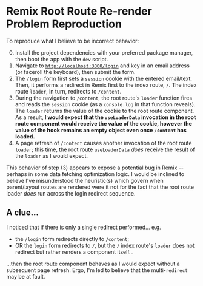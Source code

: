 # Remix Root Route Re-render Problem Reproduction

To reproduce what I believe to be incorrect behavior:

0. Install the project dependencies with your preferred package manager, then boot the app with the `dev` script.
1. Navigate to [`http://localhost:3000/login`](http://localhost:3000/login) and key in an email address (or faceroll the keyboard), then submit the form.
2. The `/login` form first sets a `session` cookie with the entered email/text.  Then, it performs a redirect in Remix first to the index route, `/`.  The index route `loader`, in turn, redirects to `/content`.
3. During the navigation to `/content`, the root route's `loader` function fires and reads the `session` cookie (as a `console.log` in that function reveals).  The `loader` returns the value of the cookie to the root route component.  As a result, **I would expect that the `useLoaderData` invocation in the root route component would receive the value of the cookie, however the value of the hook remains an empty object even once `/content` has loaded.**
4. A page refresh of `/content` causes another invocation of the root route `loader`; this time, the root route `useLoaderData` *does* receive the result of the `loader` as I would expect.

This behavior of step (3) appears to expose a potential bug in Remix -- perhaps in some data fetching optimization logic.  I would be inclined to believe I've misunderstood the heuristic(s) which govern when parent/layout routes are rendered were it not for the fact that the root route loader *does* run across the login redirect sequence.

## A clue...

I noticed that if there is only a single redirect performed... e.g.

- the `/login` form redirects directly to `/content`;
- OR the `login` form redirects to `/`, but the `/` index route's `loader` does not redirect but rather renders a component itself...

...then the root route component behaves as I would expect without a subsequent page refresh.  Ergo, I'm led to believe that the multi-`redirect` may be at fault.